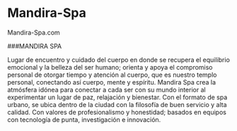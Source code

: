 # Mandira-Spa
Mandira-Spa.com

###MANDIRA SPA

Lugar de encuentro y cuidado del cuerpo en donde se recupera el equilibrio emocional y la belleza del ser humano; orienta y apoya el compromiso personal de otorgar tiempo y atención al cuerpo, que es nuestro templo personal, conectando así cuerpo, mente y espíritu. Mandira Spa crea la atmósfera idónea para conectar a cada ser con su mundo interior al experimentar un lugar de paz, relajación y bienestar. Con el formato de spa urbano, se ubica dentro de la ciudad con la filosofía de buen servicio y alta calidad. Con valores de profesionalismo y honestidad; basados en equipos con tecnología de punta, investigación e innovación. 
